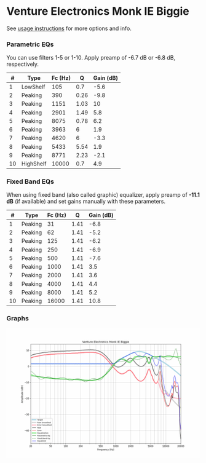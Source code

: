 # Venture Electronics Monk IE Biggie
See [usage instructions](https://github.com/jaakkopasanen/AutoEq#usage) for more options and info.

### Parametric EQs
You can use filters 1-5 or 1-10. Apply preamp of -6.7 dB or -6.8 dB, respectively.

|   # | Type      |   Fc (Hz) |    Q |   Gain (dB) |
|-----|-----------|-----------|------|-------------|
|   1 | LowShelf  |       105 | 0.7  |        -5.6 |
|   2 | Peaking   |       390 | 0.26 |        -9.8 |
|   3 | Peaking   |      1151 | 1.03 |        10   |
|   4 | Peaking   |      2901 | 1.49 |         5.8 |
|   5 | Peaking   |      8075 | 0.78 |         6.2 |
|   6 | Peaking   |      3963 | 6    |         1.9 |
|   7 | Peaking   |      4620 | 6    |        -3.3 |
|   8 | Peaking   |      5433 | 5.54 |         1.9 |
|   9 | Peaking   |      8771 | 2.23 |        -2.1 |
|  10 | HighShelf |     10000 | 0.7  |         4.9 |

### Fixed Band EQs
When using fixed band (also called graphic) equalizer, apply preamp of **-11.1 dB** (if available) and set gains manually with these parameters.

|   # | Type    |   Fc (Hz) |    Q |   Gain (dB) |
|-----|---------|-----------|------|-------------|
|   1 | Peaking |        31 | 1.41 |        -6.8 |
|   2 | Peaking |        62 | 1.41 |        -5.2 |
|   3 | Peaking |       125 | 1.41 |        -6.2 |
|   4 | Peaking |       250 | 1.41 |        -6.9 |
|   5 | Peaking |       500 | 1.41 |        -7.6 |
|   6 | Peaking |      1000 | 1.41 |         3.5 |
|   7 | Peaking |      2000 | 1.41 |         3.6 |
|   8 | Peaking |      4000 | 1.41 |         4.4 |
|   9 | Peaking |      8000 | 1.41 |         5.2 |
|  10 | Peaking |     16000 | 1.41 |        10.8 |

### Graphs
![](./Venture%20Electronics%20Monk%20IE%20Biggie.png)
